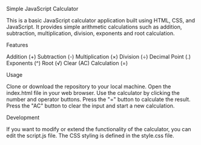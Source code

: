 Simple JavaScript Calculator

This is a basic JavaScript calculator application built using HTML, CSS, and JavaScript. It provides simple arithmetic calculations such as addition, subtraction, multiplication, division, exponents and root calculation.

Features

Addition (+)
Subtraction (-)
Multiplication (×)
Division (÷)
Decimal Point (.)
Exponents (^)
Root (√)
Clear (AC)
Calculation (=)

Usage

Clone or download the repository to your local machine.
Open the index.html file in your web browser.
Use the calculator by clicking the number and operator buttons.
Press the "=" button to calculate the result.
Press the "AC" button to clear the input and start a new calculation.

Development

If you want to modify or extend the functionality of the calculator, you can edit the script.js file. The CSS styling is defined in the style.css file.
